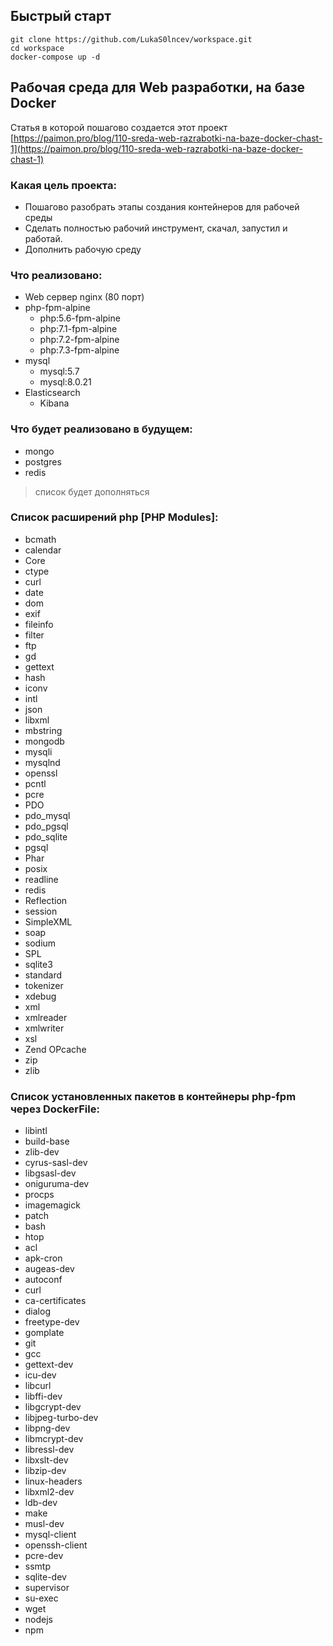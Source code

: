 ## Быстрый старт
```
git clone https://github.com/LukaS0lncev/workspace.git
cd workspace
docker-compose up -d
```
## Рабочая среда для Web разработки, на базе Docker
Статья в которой пошагово создается этот проект
[https://paimon.pro/blog/110-sreda-web-razrabotki-na-baze-docker-chast-1](https://paimon.pro/blog/110-sreda-web-razrabotki-na-baze-docker-chast-1)
### Какая цель проекта:
* Пошагово разобрать этапы создания контейнеров для рабочей среды
* Сделать полностью рабочий инструмент, скачал, запустил и работай.
* Дополнить рабочую среду 
### Что реализовано:
* Web сервер nginx (80 порт)
* php-fpm-alpine
    * php:5.6-fpm-alpine
    * php:7.1-fpm-alpine
    * php:7.2-fpm-alpine
    * php:7.3-fpm-alpine
* mysql
    * mysql:5.7
    * mysql:8.0.21
* Elasticsearch
    * Kibana

### Что будет реализовано в будущем:
* mongo
* postgres
* redis
>список будет дополняться
    
### Список расширений php [PHP Modules]:
* bcmath
* calendar
* Core
* ctype
* curl
* date
* dom
* exif
* fileinfo
* filter
* ftp
* gd
* gettext
* hash
* iconv
* intl
* json
* libxml
* mbstring
* mongodb
* mysqli
* mysqlnd
* openssl
* pcntl
* pcre
* PDO
* pdo_mysql
* pdo_pgsql
* pdo_sqlite
* pgsql
* Phar
* posix
* readline
* redis
* Reflection
* session
* SimpleXML
* soap
* sodium
* SPL
* sqlite3
* standard
* tokenizer
* xdebug
* xml
* xmlreader
* xmlwriter
* xsl
* Zend OPcache
* zip
* zlib

### Список установленных пакетов в контейнеры php-fpm через DockerFile:
  *  libintl 
  *  build-base 
  *  zlib-dev 
  *  cyrus-sasl-dev 
  *  libgsasl-dev 
  *  oniguruma-dev 
  *  procps 
  *  imagemagick 
  *  patch 
  *  bash 
  *  htop 
  *  acl 
  *  apk-cron 
  *  augeas-dev 
  *  autoconf 
  *  curl 
  *  ca-certificates 
  *  dialog 
  *  freetype-dev 
  *  gomplate 
  *  git 
  *  gcc 
  *  gettext-dev 
  *  icu-dev 
  *  libcurl 
  *  libffi-dev 
  *  libgcrypt-dev 
  *  libjpeg-turbo-dev 
  *  libpng-dev 
  *  libmcrypt-dev 
  *  libressl-dev 
  *  libxslt-dev 
  *  libzip-dev 
  *  linux-headers 
  *  libxml2-dev 
  *  ldb-dev 
  *  make 
  *  musl-dev 
  *  mysql-client 
  *  openssh-client 
  *  pcre-dev 
  *  ssmtp 
  *  sqlite-dev 
  *  supervisor 
  *  su-exec 
  *  wget 
  *  nodejs 
  *  npm  